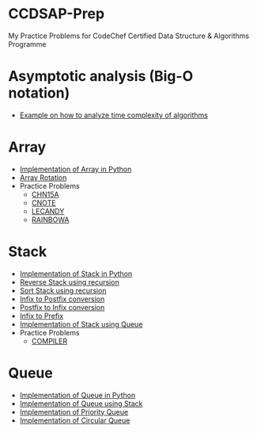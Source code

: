 # CCDSAP-Prep
My Practice Problems for CodeChef Certified Data Structure &amp; Algorithms Programme

# Asymptotic analysis (Big-O notation)

- [Example on how to analyze time complexity of algorithms](Codechef_Prep/analysis_of_algorithms/anagram_checking_off.py)

# Array

- [Implementation of Array in Python](Codechef_Prep/arrays/array.py)
- [Array Rotation](Codechef_Prep/arrays/array_operations/array_rotation.py)
- Practice Problems
    - [CHN15A](Codechef_Prep/arrays/programs_on_array/CHN15A.py)
    - [CNOTE](Codechef_Prep/arrays/programs_on_array/CNOTE.py)
    - [LECANDY](Codechef_Prep/arrays/programs_on_array/LECANDY.py)
    - [RAINBOWA](Codechef_Prep/arrays/programs_on_array/RAINBOWA.py)

# Stack

- [Implementation of Stack in Python](Codechef_Prep/stack/stack.py)
- [Reverse Stack using recursion](Codechef_Prep/stack/reverse_stack_using_recursion.py)
- [Sort Stack using recursion](Codechef_Prep/stack/sort_stack_using_recusrion.py)
- [Infix to Postfix conversion](Codechef_Prep/stack/infix_to_postfix.py)
- [Postfix to Infix conversion](Codechef_Prep/stack/postfix_to_infix.py)
- [Infix to Prefix](Codechef_Prep/stack/infix_to_prefix.py)
- [Implementation of Stack using Queue](Codechef_Prep/stack/stack_using_queue.py)
- Practice Problems
    - [COMPILER](Codechef_Prep/stack/compiler.py)

# Queue

- [Implementation of Queue in Python](Codechef_Prep/queue/queue.py)
- [Implementation of Queue using Stack](Codechef_Prep/queue/queue_using_stack.py)
- [Implementation of Priority Queue](Codechef_Prep/queue/priority_queue.py)
- [Implementation of Circular Queue](Codechef_Prep/queue/circular_queue.py)